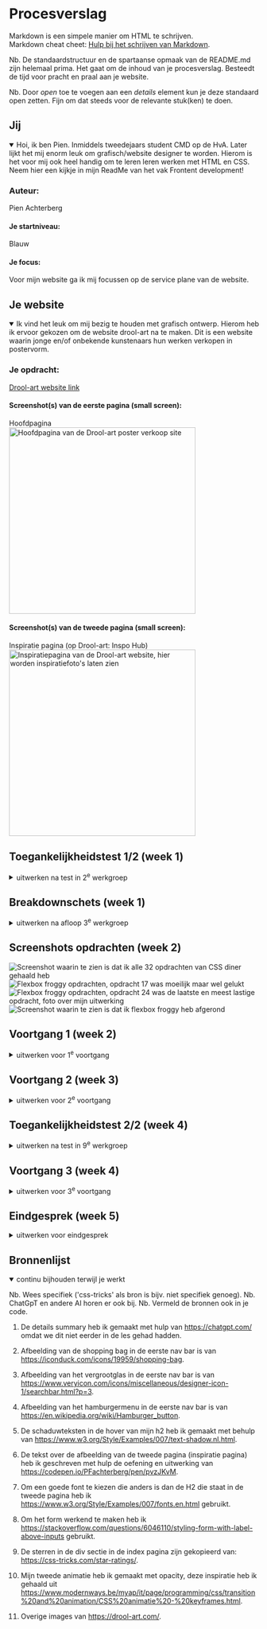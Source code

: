 # Procesverslag
Markdown is een simpele manier om HTML te schrijven.  
Markdown cheat cheet: [Hulp bij het schrijven van Markdown](https://github.com/adam-p/markdown-here/wiki/Markdown-Cheatsheet).

Nb. De standaardstructuur en de spartaanse opmaak van de README.md zijn helemaal prima. Het gaat om de inhoud van je procesverslag. Besteedt de tijd voor pracht en praal aan je website.

Nb. Door *open* toe te voegen aan een *details* element kun je deze standaard open zetten. Fijn om dat steeds voor de relevante stuk(ken) te doen.



## Jij

<details open>
  <summary>Hoi, ik ben Pien. Inmiddels tweedejaars student CMD op de HvA. Later lijkt het mij enorm leuk om grafisch/website designer te worden. Hierom is het voor mij ook heel handig om te leren leren werken met HTML en CSS. Neem hier een kijkje in mijn ReadMe van het vak Frontent development!</summary>

  ### Auteur:
  Pien Achterberg

  #### Je startniveau: 
  Blauw

  #### Je focus:
  Voor mijn website ga ik mij focussen op de service plane van de website.
 
</details>



## Je website

<details open>
  <summary>Ik vind het leuk om mij bezig te houden met grafisch ontwerp. Hierom heb ik ervoor gekozen om de website drool-art na te maken. Dit is een website waarin jonge en/of onbekende kunstenaars hun werken verkopen in postervorm.</summary>

  ### Je opdracht:
  <a href="https://drool-art.com/">Drool-art website link</a>

  #### Screenshot(s) van de eerste pagina (small screen): 
  Hoofdpagina  
  <img src="readme-images/Drool-art-hoofdpagina.jpg" width="375px" alt="Hoofdpagina van de Drool-art poster verkoop site">

  #### Screenshot(s) van de tweede pagina (small screen):
  Inspiratie pagina (op Drool-art: Inspo Hub)
  <img src="readme-images/Drool-art-inspiratiepagina.jpg" width="375px" alt="Inspiratiepagina van de Drool-art website, hier worden inspiratiefoto's laten zien">
 
</details>



## Toegankelijkheidstest 1/2 (week 1)

<details>
  <summary>uitwerken na test in 2<sup>e</sup> werkgroep</summary>

  ### Bevindingen
  Lijst met je bevindingen die in de test naar voren kwamen: Hieronder de afbeeldingen:
  <img src="readme-images/WCAG-checklist-foto1.jpg" alt="WCAG-checklist content en global code">
  <img src="readme-images/WCAG-checklist-foto2.jpg" alt="WCAG-checklist keyboard en mobile touch">
  <img src="readme-images/WCAG-checklist-foto3.jpg" alt="WCAG-checklist headings, lists en images">
  <img src="readme-images/WCAG-checklist-foto4.jpg" alt="WCAG-checklist media (video and audio) en controls">
  <img src="readme-images/WCAG-checklist-foto5.jpg" alt="WCAG-checklist appearance, animation en color contrast">

</details>



## Breakdownschets (week 1)

<details>
  <summary>uitwerken na afloop 3<sup>e</sup> werkgroep</summary>

  ### de hele pagina: 
  <img src="readme-images/Breakdownschets-volledigepagina.png" width="375px" alt="breakdown van de hele pagina in screenshot van MIRO">

  ### dynamisch deel (bijv menu): 
  <img src="readme-images/Breakdownschets-1_header.png" width="375px" alt="breakdown van de header en de eerste sectie van de hoofdpagina">
  <img src="readme-images/Breakdownschets-2_sectionindeling.png" width="375px" alt="sectieindeling van de tweede sectie van de hoofdpagina">

  ### wellicht nog een dynamisch deel (bijv filter): 
  <img src="readme-images/Breakdownschets-3_footer.png" width="375px" alt="breakdown van de footer met tweede navigatie naar social media">

</details>

## Screenshots opdrachten (week 2)
  <img src="readme-images/CSS-diner-32opdrachten.png" alt="Screenshot waarin te zien is dat ik alle 32 opdrachten van CSS diner gehaald heb">
  <img src="readme-images/Flexbox-froggy-opdracht17.jpg" alt="Flexbox froggy opdrachten, opdracht 17 was moeilijk maar wel gelukt">
  <img src="readme-images/Flexbox-froggy-opdracht24.jpg" alt="Flexbox froggy opdrachten, opdracht 24 was de laatste en meest lastige opdracht, foto over mijn uitwerking">
  <img src="readme-images/Flexbox-froggy-uitgespeeld.jpg" alt="Screenshot waarin te zien is dat ik flexbox froggy heb afgerond">



## Voortgang 1 (week 2)

<details>
  <summary>uitwerken voor 1<sup>e</sup> voortgang</summary>

  ### Stand van zaken
  Deze week ben ik vooral weer bezig geweest met de opdrachten, maar daarnaast heb ik ook een begin van mijn HTML bestand opgezet.

  <img src="readme-images/HTML-homescreen-feedback-week1.png" width="375px" alt="Begin van mijn HTML scherm, in deze screenshot is de verdeling van mijn sections te zien.">
  <img src="readme-images/CSS-beginsels-feedback-week1.png" width="375px" alt="Begin van mijn CSS indeling, hier is te zien hoe de student assistent mij geholpen heeft met de nth(1) items en het aanspreken van items.">

  ### Verslag van meeting

  - Voordat ik naar het gesprek ging had ik al een paar dingen bedacht waar ik hulp bij wilde vragen. Zo wist ik niet of ik mijn sections goed had ingedeeld in mijn breakdownschets en HTML, en hoe ik deze moet indelen in CSS. 
  - Bij het gesprek kwam al direct naar voren dat ik mijn Github niet goed geplaatst had, de student assistent heeft mij geholpen met deze opnieuw plaatsen. Zodat mijn read-me live is. 
  - Ook was ik al begonnen met een klein stukje CSS zodat ik hier ook mijn eerste vastgelopen punten op kon bespreken. De student assistent heeft mij geholpen met de sections specifieker te benoemen als nth(1), nth(2) zodat ik ze niet hoef te herschrijven. Op deze sections heb ik vervolgens een flexbox aangemaakt om de li items naast elkaar te laten staan. 
  - Ook heb ik li items toegevoegd aan losstaande img. Zo is de section compleet en is het indelen makkelijker. 
  - Ook heb ik de buttons veranderd naar a items. Want het zijn linkjes binnenin de website. Deze moet ik met CSS opmaken. En ik ga ze functioneel maken met Javascript (wat we in de les geleerd hebben.)
  - Ook heb ik mijn img een 100vh gegeven zodat hij binnen mijn scherm past. 

</details>



## Voortgang 2 (week 3)

<details>
  <summary>uitwerken voor 2<sup>e</sup> voortgang</summary>

  ### Stand van zaken
  Deze week ben ik al een goed eind opweg gegaan met het schrijven van mijn code, en dit lukt met veel proberen ook best redelijk. Voorafgaand van de feedbackgroep wilde ik graag hulp vragen met mijn hamburgermenu interactief maken. 
  <img src="readme-images/Hamburgermenu-eerste-versie_roze.png" width="375px" alt="Hamburgermenu eerste versie, de indeling is nog niet af en de achtergrond roze.">

  ### Verslag van meeting
 - In deze feedbackgroep wist ik dat ik om hulp wilde vragen met het opstellen van een hamburgermenu. In de afbeelding hierboven is te zien hoe deze eruit ziet als je op het icoon klikt, hij werkt!
 - Volgende week ga ik deze nog verder vormgeven, ook wil ik erachter komen hoe ik deze specifiek aanspreek, want nu gaat de vormgeving van omliggende UL's vaak mee. 
 - Daarnaast heb ik mijn eerste nav bar beter vormgegeven door het DROOL logo het meest ruimte te geven. Dit heb ik geleerd door gebruik te maken van: margin-inline: auto;.
 - Tenslotte heb ik geleerd dat ik met het > attribuut een item die direct in een bijv. een sectie staat kan aanspreken. 
 - De rest van deze werkgroep heb ik gewerkt aan het maken van mijn iconenset en de a binnen de img leidt naar de andere pagina. Eerst had ik deze geleid naar de oprechte socials van de website, maar ik kreeg de feedback dat ik deze binnen de pagina moet linken, voor als er perongeluk geklikt op wordt. Nu gaat de index pagina naar de inspiratie pagina en vise versa. 

</details>



## Toegankelijkheidstest 2/2 (week 4)

<details>
  <summary>uitwerken na test in 9<sup>e</sup> werkgroep</summary>

  ### Bevindingen
  Lijst met je bevindingen die in de test naar voren kwamen (geef ook aan wat er verbeterd is):

  <img src="readme-images/WCAG-checklist2-img1.jpg" alt="WCAG-checklist content en global code mijn eigen website">
  <img src="readme-images/WCAG-checklist2-img2.jpg" alt="WCAG-checklist keyboard en mobile touch mijn eigen website">
  <img src="readme-images/WCAG-checklist2-img3.jpg" alt="WCAG-checklist headings, lists en images mijn eigen website">
  <img src="readme-images/WCAG-checklist2-img4.jpg" alt="WCAG-checklist media (video and audio) en controls mijn eigen website">
  <img src="readme-images/WCAG-checklist2-img5.jpg" alt="WCAG-checklist appearance, animation en color contrast mijn eigen website">

  De grootste veranderingen die anders zijn van de originele site en mijn nagemaakte site, die naar voren kwamen in mijn WCAG checklist zijn: (ook te zien in mijn aantekeningen in de screenshots hierboven). 
  - Alle images, buttons en a links hebben een alt tekst, bij de originele site is er geen gebruik gemaakt van alt teksten. 
  - Mijn alt teksten geven benodigde informatie (ook teksten die in afbeeldingen staan.)
  - Ik heb niet gebruik gemaakt van div's en id's voor elke sectie maar in plaats hiervan heb ik sections en articles gebruikt. 
  - De originele site gebruikt voor bijna elke knop een nieuwe class, dit heb ik maar 1 keer gebruikt, alleen voor andere opmaak (andere classes van de originele site waren onnodig dus die heb ik weggelaten). 
  - Ik heb voor een chronologischere code gebruik gemaakt van li items.
  - De nagemaakte site is voor de gebruiker interessanter om te bezoeken door toegevoegde hovers en animaties. 
  - Door hovers op bepaalde secties waar input gegeven moet worden zijn ook hovers toegevoegd, dit is voor de gebruiker makkelijker om te zien waar hij/zij zich bevindt.  

</details>



## Voortgang 3 (week 4)

<details>
  <summary>uitwerken voor 3<sup>e</sup> voortgang</summary>

  ### Stand van zaken
  Deze week heb ik veel geprobeerd met het schrijven van CSS en ook een heel eind gekomen (soms met hulp) maar grotendeels zelf.

  ### Verslag van meeting

  - Om mijn website nog interessanter te maken en de suface plane uit te breiden ben ik deze feedback les begonnen met het maken van mijn animaties. Hovers had ik al in mijn site dus ik moest eerst bedenken waar ik deze animaties op wilde maken. 
  - Zo heb ik een animatie gemaakt bij het hoveren van het DROOL-logo. En een opacity animatie die de logo's bij het hoveren steeds beter naar voren brengt.
  - Daarnaast heb ik mijn website nu ook met link geupload in mijn About van Github, met behulp van de student assistent. 
  - Ook kwam ik erachter dat elke image standaard een kleine witregel toevoegt, dit verwijder je door in CSS display:block; toe te voegen. Hierdoor klopte veel paddingen en margins van mijn website niet meer maar deze heb ik weer aangepast in de code. 

</details>



## Eindgesprek (week 5)

<details>
  <summary>uitwerken voor eindgesprek</summary>

  ### Je uitkomst - karakteristiek screenshots:
  Hieronder zijn de screenshots te zien van mijn nagemaakte site. 
  <img src="readme-images/Eindversie_eigenDROOL-img1.JPG" width="375px" alt="Mijn index-html, Hoofdpagina van de Drool-art poster verkoop site die ik nagemaakt heb.">
  <img src="readme-images/Eindversie_eigenDROOL-img2.JPG" width="375px" alt="Mijn inspiratie-html, de inspiratiepagina van de Drool-art poster verkoop site die ik nagemaakt heb.">
  <img src="readme-images/Eindversie_eigenDROOL-img3.PNG" width="375px" alt="Uitgewerkte navigatie bar (uitgeklapt), tweede navigatie van de site.">


  ### Dit ging goed/Heb ik geleerd: 
  Afgelopen weken heb ik veel meer gecodeerd en geleerd dan ik van tevoren verwacht had. Hieronder een paar screenshots van mijn CSS code waar ik blij mee ben dat ze werken. Zo vond ik het lastig mijn tweede (uitklapbare) navigatie te laten werken, maar deze is uiteindelijk heel mooi geworden. Ook is het gelukt door opdrachten te maken, te begrijpen wat het verschil is tussen relative en absolute en hoe je deze inzet. Mijn tekst over mijn img is goed gelukt. Tenslotte ben ik blij met de uitstraling van mijn nagemaakte site, hij is niet precies hetzelfde, maar de hovers en animaties vind ik leuk gelukt en ze werken allemaal.

  <img src="readme-images/Goed-opmaak-uitklapbare-navbar.png" width="375px" alt="Dit is een deel van de HTML van de uitklapbare nav bar.">
  <img src="readme-images/Goed-text-overlay_relative.absolute.png" width="375px" alt="Dit is de HTML code van de tekst 'inspo hub' die over de inspiratie afbeelding staat.">
  <img src="readme-images/Goed-animaties-maken.png" width="375px" alt="Dit is mijn code van mijn gemaakte animaties.">


  ### Dit was lastig/Is niet gelukt:
  Het lukte mij goed de buttons aan de praat te krijgen en de kleine foutjes te zien in Javascript en deze te veranderen. Wel heb ik hulp gekregen van de docent om de eerste button niet dezelfde onClick functie te geven. Hierdoor snap ik de javaScript niet helemaal (door aanpassingen van de docent). Ook vond ik het lastig deze navbar aan de praat te krijgen, met hulp van Ali is deze nu wel werkend. 

  <img src="readme-images/Lastig-navbar-dieuitklapbaar-is.png" width="375px" alt="Tweede navigatiebar die een uitklapbaar hamburgermenu is.">
  <img src="readme-images/Lastig-javascript-opmijn-buttons_hulp.png" width="375px" alt="Javascript code van de buttons.">
  
</details>



## Bronnenlijst

<details open>
  <summary>continu bijhouden terwijl je werkt</summary>

  Nb. Wees specifiek ('css-tricks' als bron is bijv. niet specifiek genoeg). 
  Nb. ChatGpT en andere AI horen er ook bij.
  Nb. Vermeld de bronnen ook in je code.

  1. De details summary heb ik gemaakt met hulp van https://chatgpt.com/ omdat we dit niet eerder in de les gehad hadden.
  2. Afbeelding van de shopping bag in de eerste nav bar is van https://iconduck.com/icons/19959/shopping-bag. 
  3. Afbeelding van het vergrootglas in de eerste nav bar is van https://www.veryicon.com/icons/miscellaneous/designer-icon-1/searchbar.html?p=3. 
  4. Afbeelding van het hamburgermenu in de eerste nav bar is van https://en.wikipedia.org/wiki/Hamburger_button.
  5. De schaduwteksten in de hover van mijn h2 heb ik gemaakt met behulp van https://www.w3.org/Style/Examples/007/text-shadow.nl.html. 
  6. De tekst over de afbeelding van de tweede pagina (inspiratie pagina) heb ik geschreven met hulp de oefening en uitwerking van https://codepen.io/PFachterberg/pen/pvzJKvM.
  7. Om een goede font te kiezen die anders is dan de H2 die staat in de tweede pagina heb ik https://www.w3.org/Style/Examples/007/fonts.en.html gebruikt.
  8. Om het form werkend te maken heb ik https://stackoverflow.com/questions/6046110/styling-form-with-label-above-inputs gebruikt.
  9. De sterren in de div sectie in de index pagina zijn gekopieerd van: https://css-tricks.com/star-ratings/.
  10. Mijn tweede animatie heb ik gemaakt met opacity, deze inspiratie heb ik gehaald uit https://www.modernways.be/myap/it/page/programming/css/transition%20and%20animation/CSS%20animatie%20-%20keyframes.html.
  
  9. Overige images van https://drool-art.com/.

</details>